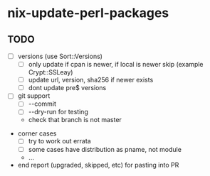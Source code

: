 # nix-update-perl-packages

## TODO
- [ ] versions (use Sort::Versions)
  - [ ] only update if cpan is newer, if local is newer skip (example Crypt::SSLeay)
  - [ ] update url, version, sha256 if newer exists
  - [ ] dont update pre$ versions
- [ ] git support
  - [ ] --commit 
  - [ ] --dry-run for testing
  - check that branch is not master
- corner cases
  - [ ] try to work out errata
  - [ ] some cases have distribution as pname, not module
  - ...
- end report (upgraded, skipped, etc) for pasting into PR
